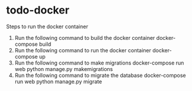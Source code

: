 # todo-docker
Steps to run the docker container
1. Run the following command to build the docker container
    docker-compose build
2. Run the following command to run the docker container
    docker-compose up
3. Run the following command to make migrations
    docker-compose run web python manage.py makemigrations
4. Run the following command to migrate the database
    docker-compose run web python manage.py migrate
